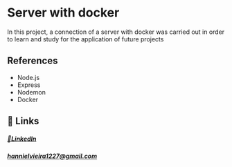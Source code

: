 
# Server with docker

In this project, a connection of a server with docker was carried out in order to learn and study for the application of future projects


## References

 - Node.js
 - Express
 - Nodemon
 - Docker

 

## 🔗 Links
##### [🔗Linkedln](https://www.linkedin.com/in/hanniel-v-aa55a1232/)
##### hannielvieira1227@gmail.com

